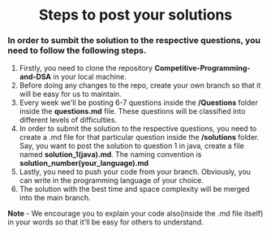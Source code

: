 <h1 align="center">Steps to post your solutions</h1>

### In order to sumbit the solution to the respective questions, you need to follow the following steps.

1. Firstly, you need to clone the repository **Competitive-Programming-and-DSA** in your local machine.
2. Before doing any changes to the repo, create your own branch so that it will be easy for us to maintain.
2. Every week we'll be posting 6-7 questions inside the **/Questions** folder inside the **questions.md** file.
   These questions will be classified into different levels of difficulties.
3. In order to submit the solution to the respective questions, you need to create a .md file for that particular question inside the **/solutions** folder. Say, you want to post the solution to question 1 in java, create a file named **solution_1(java).md**. The naming convention is **solution_number(your_language).md**
4. Lastly, you need to push your code from your branch. Obviously, you can write in the programming language of your choice.
5. The solution with the best time and space complexity will be merged into the main branch.

**Note** - We encourage you to explain your code also(inside the .md file itself) in your words so that it'll be easy for others to understand.
